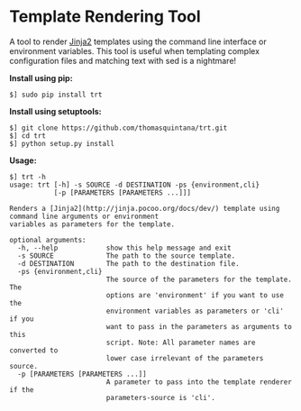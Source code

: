 Template Rendering Tool
=======================

A tool to render [Jinja2](http://jinja.pocoo.org/docs/dev/) templates using the command line interface or environment variables. This tool is useful when templating complex configuration files and matching text with sed is a nightmare!

**Install using pip:**
```
$] sudo pip install trt
```

**Install using setuptools:**
```
$] git clone https://github.com/thomasquintana/trt.git
$] cd trt
$] python setup.py install
```

**Usage:**
```
$] trt -h
usage: trt [-h] -s SOURCE -d DESTINATION -ps {environment,cli}
           [-p [PARAMETERS [PARAMETERS ...]]]

Renders a [Jinja2](http://jinja.pocoo.org/docs/dev/) template using command line arguments or environment
variables as parameters for the template.

optional arguments:
  -h, --help            show this help message and exit
  -s SOURCE             The path to the source template.
  -d DESTINATION        The path to the destination file.
  -ps {environment,cli}
                        The source of the parameters for the template. The
                        options are 'environment' if you want to use the
                        environment variables as parameters or 'cli' if you
                        want to pass in the parameters as arguments to this
                        script. Note: All parameter names are converted to
                        lower case irrelevant of the parameters source.
  -p [PARAMETERS [PARAMETERS ...]]
                        A parameter to pass into the template renderer if the
                        parameters-source is 'cli'.
```